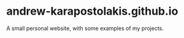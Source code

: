 andrew-karapostolakis.github.io
==================
A small personal website, with some examples of my projects.
